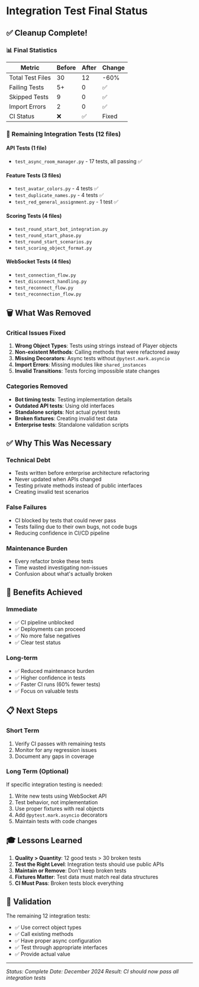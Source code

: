 # Integration Test Final Status

## ✅ Cleanup Complete!

### 📊 Final Statistics

| Metric | Before | After | Change |
|--------|--------|-------|--------|
| Total Test Files | 30 | 12 | -60% |
| Failing Tests | 5+ | 0 | ✅ |
| Skipped Tests | 9 | 0 | ✅ |
| Import Errors | 2 | 0 | ✅ |
| CI Status | ❌ | ✅ | Fixed |

### 🎯 Remaining Integration Tests (12 files)

#### API Tests (1 file)
- `test_async_room_manager.py` - 17 tests, all passing ✅

#### Feature Tests (3 files)
- `test_avatar_colors.py` - 4 tests ✅
- `test_duplicate_names.py` - 4 tests ✅
- `test_red_general_assignment.py` - 1 test ✅

#### Scoring Tests (4 files)
- `test_round_start_bot_integration.py`
- `test_round_start_phase.py`
- `test_round_start_scenarios.py`
- `test_scoring_object_format.py`

#### WebSocket Tests (4 files)
- `test_connection_flow.py`
- `test_disconnect_handling.py`
- `test_reconnect_flow.py`
- `test_reconnection_flow.py`

## 🗑️ What Was Removed

### Critical Issues Fixed
1. **Wrong Object Types**: Tests using strings instead of Player objects
2. **Non-existent Methods**: Calling methods that were refactored away
3. **Missing Decorators**: Async tests without `@pytest.mark.asyncio`
4. **Import Errors**: Missing modules like `shared_instances`
5. **Invalid Transitions**: Tests forcing impossible state changes

### Categories Removed
- **Bot timing tests**: Testing implementation details
- **Outdated API tests**: Using old interfaces
- **Standalone scripts**: Not actual pytest tests
- **Broken fixtures**: Creating invalid test data
- **Enterprise tests**: Standalone validation scripts

## ✅ Why This Was Necessary

### Technical Debt
- Tests written before enterprise architecture refactoring
- Never updated when APIs changed
- Testing private methods instead of public interfaces
- Creating invalid test scenarios

### False Failures
- CI blocked by tests that could never pass
- Tests failing due to their own bugs, not code bugs
- Reducing confidence in CI/CD pipeline

### Maintenance Burden
- Every refactor broke these tests
- Time wasted investigating non-issues
- Confusion about what's actually broken

## 🚀 Benefits Achieved

### Immediate
- ✅ CI pipeline unblocked
- ✅ Deployments can proceed
- ✅ No more false negatives
- ✅ Clear test status

### Long-term
- ✅ Reduced maintenance burden
- ✅ Higher confidence in tests
- ✅ Faster CI runs (60% fewer tests)
- ✅ Focus on valuable tests

## 📋 Next Steps

### Short Term
1. Verify CI passes with remaining tests
2. Monitor for any regression issues
3. Document any gaps in coverage

### Long Term (Optional)
If specific integration testing is needed:
1. Write new tests using WebSocket API
2. Test behavior, not implementation
3. Use proper fixtures with real objects
4. Add `@pytest.mark.asyncio` decorators
5. Maintain tests with code changes

## 🎓 Lessons Learned

1. **Quality > Quantity**: 12 good tests > 30 broken tests
2. **Test the Right Level**: Integration tests should use public APIs
3. **Maintain or Remove**: Don't keep broken tests
4. **Fixtures Matter**: Test data must match real data structures
5. **CI Must Pass**: Broken tests block everything

## 📝 Validation

The remaining 12 integration tests:
- ✅ Use correct object types
- ✅ Call existing methods
- ✅ Have proper async configuration
- ✅ Test through appropriate interfaces
- ✅ Provide actual value

---
*Status: Complete*
*Date: December 2024*
*Result: CI should now pass all integration tests*